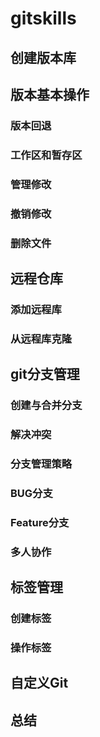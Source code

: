# gitskills
## 创建版本库

## 版本基本操作
### 版本回退 ###
### 工作区和暂存区 ###
### 管理修改 ###
### 撤销修改 ###
### 删除文件 ###

## 远程仓库
### 添加远程库 ###
### 从远程库克隆 ###

## git分支管理
### 创建与合并分支 ###
### 解决冲突 ###
### 分支管理策略 ###
### BUG分支 ###
### Feature分支 ###
### 多人协作 ###

## 标签管理
### 创建标签 ###
### 操作标签 ###

## 自定义Git

## 总结

